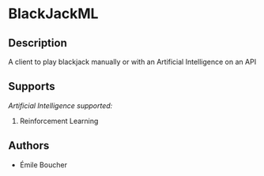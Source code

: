 # BlackJackML
## Description
A client to play blackjack manually or with an Artificial Intelligence on an API

## Supports
*Artificial Intelligence supported:*
1. Reinforcement Learning

## Authors
- Émile Boucher
